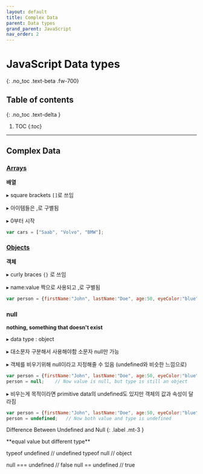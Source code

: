 ```yaml
---
layout: default
title: Complex Data
parent: Data types
grand_parent: JavaScript
nav_order: 2
---
```


# JavaScript Data types
{: .no_toc .text-beta .fw-700}

## Table of contents
{: .no_toc .text-delta }

1. TOC
{:toc}

---

## Complex Data

### [Arrays](https://gekdev.github.io/docs/javascript/array/)

**배열**

&#9656; square brackets `[]`로 쓰임

&#9656; 아이템들은 ,로 구별됨

&#9656; 0부터 시작

```js
var cars = ["Saab", "Volvo", "BMW"];
```

### [Objects](https://gekdev.github.io/docs/javascript/objects/)

**객체**

&#9656; curly braces `{}` 로 쓰임

&#9656; name:value 짝으로 사용되고 ,로 구별됨

```js
var person = {firstName:"John", lastName:"Doe", age:50, eyeColor:"blue"};
```

### null

**nothing, something that doesn't exist**

&#9656; data type : object

&#9656; 대소문자 구분해서 사용해야함 소문자 null만 가능

&#9656; 객체를 비우기위해 null이라고 지정해줄 수 있음 (undefined와 비슷한 느낌으로)

```js
var person = {firstName:"John", lastName:"Doe", age:50, eyeColor:"blue"};
person = null;    // Now value is null, but type is still an object
```

&#9656; 비우는게 목적이라면 primitive data의 undefined도 있지만 객체의 값과 속성이 달라짐

```js
var person = {firstName:"John", lastName:"Doe", age:50, eyeColor:"blue"};
person = undefined;   // Now both value and type is undefined
```
	
Difference Between Undefined and Null
{: .label .mt-3 }
<div class="code-example" markdown="1">
**equal value but different type**

typeof undefined           // undefined
typeof null                // object

null === undefined         // false
null == undefined          // true
</div>
